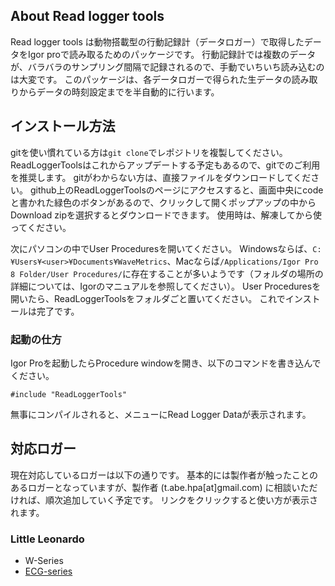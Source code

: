 ## About Read logger tools

Read logger tools は動物搭載型の行動記録計（データロガー）で取得したデータをIgor proで読み取るためのパッケージです。
行動記録計では複数のデータが、バラバラのサンプリング間隔で記録されるので、手動でいちいち読み込むのは大変です。
このパッケージは、各データロガーで得られた生データの読み取りからデータの時刻設定までを半自動的に行います。

## インストール方法

gitを使い慣れている方は`git clone`でレポジトリを複製してください。
ReadLoggerToolsはこれからアップデートする予定もあるので、gitでのご利用を推奨します。
gitがわからない方は、直接ファイルをダウンロードしてください。
github上のReadLoggerToolsのページにアクセスすると、画面中央にcodeと書かれた緑色のボタンがあるので、クリックして開くポップアップの中からDownload zipを選択するとダウンロードできます。
使用時は、解凍してから使ってください。

次にパソコンの中でUser Proceduresを開いてください。
Windowsならば、`C:¥Users¥<user>¥Documents¥WaveMetrics`、Macならば`/Applications/Igor Pro 8 Folder/User Procedures/`に存在することが多いようです（フォルダの場所の詳細については、Igorのマニュアルを参照してください）。
User Proceduresを開いたら、ReadLoggerToolsをフォルダごと置いてください。
これでインストールは完了です。

### 起動の仕方

Igor Proを起動したらProcedure windowを開き、以下のコマンドを書き込んでください。

```{c}
#include "ReadLoggerTools"
```

無事にコンパイルされると、メニューにRead Logger Dataが表示されます。


## 対応ロガー

現在対応しているロガーは以下の通りです。
基本的には製作者が触ったことのあるロガーとなっていますが、製作者 (t.abe.hpa[at]gmail.com) に相談いただければ、順次追加していく予定です。
リンクをクリックすると使い方が表示されます。

### Little Leonardo

- W-Series
- [ECG-series](https://takaaki-k-abe.github.io/ReadLoggerTools/Read_LL_ECG.html)

<!-- - ORI-Seires -->

<!-- ### Lotek

- LAT-Series
  - LAT2910 -->
